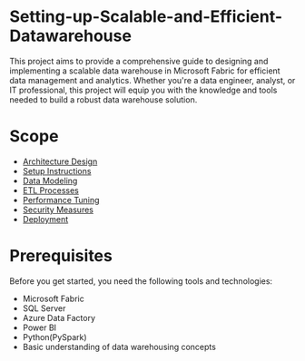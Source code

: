 # Setting-up-Scalable-and-Efficient-Datawarehouse
This project aims to provide a comprehensive guide to designing and implementing a scalable data warehouse in Microsoft Fabric for efficient data management and analytics. Whether you're a data engineer, analyst, or IT professional, this project will equip you with the knowledge and tools needed to build a robust data warehouse solution.

# Scope
- [Architecture Design](./Architecture_Design.md) 
- [Setup Instructions](./Setup_Instructions.md)
- [Data Modeling](./Data_Modeling.md)
- [ETL Processes](./ETL_Processes.md)
- [Performance Tuning](./Performance_Tuning.md)
- [Security Measures](./Security_Measures.md)
- [Deployment](./Deployment.md)


# Prerequisites
Before you get started, you need the following tools and technologies:

- Microsoft Fabric
- SQL Server
- Azure Data Factory
- Power BI
- Python(PySpark)
- Basic understanding of data warehousing concepts
